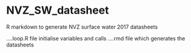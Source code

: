 # NVZ_SW_datasheet
R markdown to generate NVZ surface water 2017 datasheets

....loop.R file initialise variables and calls ....rmd file which generates the datasheets
